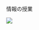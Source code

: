 情報の授業

![](https://ceshmina-photos.s3.ap-northeast-1.amazonaws.com/medium/201506/20150615-140346.jpg)
